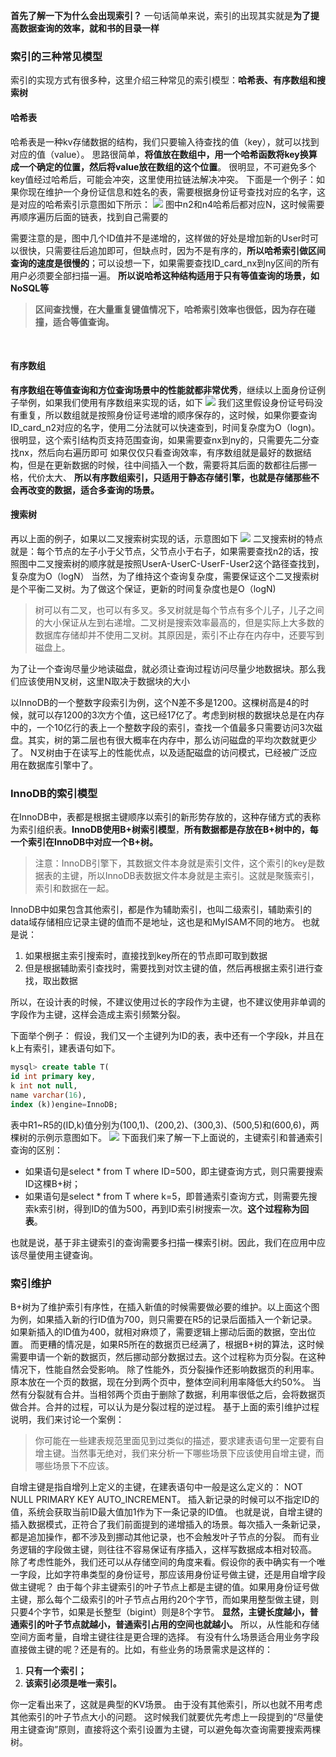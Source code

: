 **首先了解一下为什么会出现索引？**
一句话简单来说，索引的出现其实就是**为了提高数据查询的效率，就和书的目录一样**
​

### 索引的三种常见模型
索引的实现方式有很多种，这里介绍三种常见的索引模型：**哈希表、有序数组和搜索树**
​

#### 哈希表
哈希表是一种kv存储数据的结构，我们只要输入待查找的值（key），就可以找到对应的值（value）。
思路很简单，**将值放在数组中，用一个哈希函数将key换算成一个确定的位置，然后将value放在数组的这个位置**。
很明显，不可避免多个key值经过哈希后，可能会冲突，这里使用拉链法解决冲突。
下面是一个例子：如果你现在维护一个身份证信息和姓名的表，需要根据身份证号查找对应的名字，这是对应的哈希索引示意图如下所示：
![](img/1616059623505-299b43f3-6c53-4d0d-8d65-2b9c140047db.png)
图中n2和n4哈希后都对应N，这时候需要再顺序遍历后面的链表，找到自己需要的


需要注意的是，图中几个ID值并不是递增的，这样做的好处是增加新的User时可以很快，只需要往后追加即可，但缺点时，因为不是有序的，**所以哈希索引做区间查询的速度是很慢的**；可以设想一下，如果需要查找ID_card_nx到ny区间的所有用户必须要全部扫描一遍。
**所以说哈希这种结构适用于只有等值查询的场景，如NoSQL等**
> **区间查找慢，在大量重复键值情况下，哈希索引效率也很低，因为存在碰撞，适合等值查询。**

**​**

#### 有序数组
**有序数组在等值查询和方位查询场景中的性能就都非常优秀**，继续以上面身份证例子举例，如果我们使用有序数组来实现的话，如下
![](img/1616060030551-fc1cda2e-263d-49b4-894f-589b3ce208c8.png)
我们这里假设身份证号码没有重复，所以数组就是按照身份证号递增的顺序保存的，这时候，如果你要查询ID_card_n2对应的名字，使用二分法就可以快速查到，时间复杂度为O（logn)。很明显，这个索引结构页支持范围查询，如果需要查nx到ny的，只需要先二分查找nx，然后向右遍历即可
如果仅仅只看查询效率，有序数组就是最好的数据结构，但是在更新数据的时候，往中间插入一个数，需要将其后面的数都往后挪一格，代价太大、
**所以有序数组索引，只适用于静态存储引擎，也就是存储那些不会再改变的数据，适合多查询的场景。**
**​**

#### 搜索树
再以上面的例子，如果以二叉搜索树实现的话，示意图如下
![](img/1616060857628-124a5893-7514-4f2f-b1a7-d8c5ab8f1cd8.png)
二叉搜索树的特点就是：每个节点的左子小于父节点，父节点小于右子，如果需要查找n2的话，按照图中二叉搜索树的顺序就是按照UserA-UserC-UserF-User2这个路径查找到，复杂度为O（logN）
当然，为了维持这个查询复杂度，需要保证这个二叉搜索树是个平衡二叉树。为了做这个保证，更新的时间复杂度也是O（logN)

> 树可以有二叉，也可以有多叉。多叉树就是每个节点有多个儿子，儿子之间的大小保证从左到右递增。二叉树是搜索效率最高的，但是实际上大多数的数据库存储却并不使用二叉树。其原因是，索引不止存在内存中，还要写到磁盘上。



为了让一个查询尽量少地读磁盘，就必须让查询过程访问尽量少地数据块。那么我们应该使用N叉树，这里N取决于数据块的大小


以InnoDB的一个整数字段索引为例，这个N差不多是1200。这棵树高是4的时候，就可以存1200的3次方个值，这已经17亿了。考虑到树根的数据块总是在内存中的，一个10亿行的表上一个整数字段的索引，查找一个值最多只需要访问3次磁盘。其实，树的第二层也有很大概率在内存中，那么访问磁盘的平均次数就更少了。
N叉树由于在读写上的性能优点，以及适配磁盘的访问模式，已经被广泛应用在数据库引擎中了。


### InnoDB的索引模型
在InnoDB中，表都是根据主键顺序以索引的新形势存放的，这种存储方式的表称为索引组织表。**InnoDB使用B+树索引模型**，**所有数据都是存放在B+树中的，每一个索引在InnoDB中对应一个B+树。**


> 注意：InnoDB引擎下，其数据文件本身就是索引文件，这个索引的key是数据表的主键，所以InnoDB表数据文件本身就是主索引。这就是聚簇索引，索引和数据在一起。

InnoDB中如果包含其他索引，都是作为辅助索引，也叫二级索引，辅助索引的data域存储相应记录主键的值而不是地址，这也是和MyISAM不同的地方。
也就是说：

1. 如果根据主索引搜索时，直接找到key所在的节点即可取到数据
1. 但是根据辅助索引查找时，需要找到对饮主键的值，然后再根据主索引进行查找，取出数据

所以，在设计表的时候，不建议使用过长的字段作为主键，也不建议使用非单调的字段作为主键，这样会造成主索引频繁分裂。


下面举个例子：
假设，我们又一个主键列为ID的表，表中还有一个字段k，并且在k上有索引，建表语句如下。
```sql
mysql> create table T(
id int primary key, 
k int not null, 
name varchar(16),
index (k))engine=InnoDB;
```
表中R1~R5的(ID,k)值分别为(100,1)、(200,2)、(300,3)、(500,5)和(600,6)，两棵树的示例示意图如下。
![](img/1616062017131-2f47b2aa-d499-4f6a-984e-ea8161616c9d.png)
下面我们来了解一下上面说的，主键索引和普通索引查询的区别：

- 如果语句是select * from T where ID=500，即主键查询方式，则只需要搜索ID这棵B+树；
- 如果语句是select * from T where k=5，即普通索引查询方式，则需要先搜索k索引树，得到ID的值为500，再到ID索引树搜索一次。**这个过程称为回表**。

也就是说，基于非主键索引的查询需要多扫描一棵索引树。因此，我们在应用中应该尽量使用主键查询。
​

### 索引维护
B+树为了维护索引有序性，在插入新值的时候需要做必要的维护。以上面这个图为例，如果插入新的行ID值为700，则只需要在R5的记录后面插入一个新记录。如果新插入的ID值为400，就相对麻烦了，需要逻辑上挪动后面的数据，空出位置。
而更糟的情况是，如果R5所在的数据页已经满了，根据B+树的算法，这时候需要申请一个新的数据页，然后挪动部分数据过去。这个过程称为页分裂。在这种情况下，性能自然会受影响。
除了性能外，页分裂操作还影响数据页的利用率。原本放在一个页的数据，现在分到两个页中，整体空间利用率降低大约50%。
当然有分裂就有合并。当相邻两个页由于删除了数据，利用率很低之后，会将数据页做合并。合并的过程，可以认为是分裂过程的逆过程。
基于上面的索引维护过程说明，我们来讨论一个案例：
> 你可能在一些建表规范里面见到过类似的描述，要求建表语句里一定要有自增主键。当然事无绝对，我们来分析一下哪些场景下应该使用自增主键，而哪些场景下不应该。

自增主键是指自增列上定义的主键，在建表语句中一般是这么定义的： NOT NULL PRIMARY KEY AUTO_INCREMENT。
插入新记录的时候可以不指定ID的值，系统会获取当前ID最大值加1作为下一条记录的ID值。
也就是说，自增主键的插入数据模式，正符合了我们前面提到的递增插入的场景。每次插入一条新记录，都是追加操作，都不涉及到挪动其他记录，也不会触发叶子节点的分裂。
而有业务逻辑的字段做主键，则往往不容易保证有序插入，这样写数据成本相对较高。
除了考虑性能外，我们还可以从存储空间的角度来看。假设你的表中确实有一个唯一字段，比如字符串类型的身份证号，那应该用身份证号做主键，还是用自增字段做主键呢？
由于每个非主键索引的叶子节点上都是主键的值。如果用身份证号做主键，那么每个二级索引的叶子节点占用约20个字节，而如果用整型做主键，则只要4个字节，如果是长整型（bigint）则是8个字节。
**显然，主键长度越小，普通索引的叶子节点就越小，普通索引占用的空间也就越小。**
所以，从性能和存储空间方面考量，自增主键往往是更合理的选择。
有没有什么场景适合用业务字段直接做主键的呢？还是有的。比如，有些业务的场景需求是这样的：

1. **只有一个索引；**
1. **该索引必须是唯一索引。**

你一定看出来了，这就是典型的KV场景。
由于没有其他索引，所以也就不用考虑其他索引的叶子节点大小的问题。
这时候我们就要优先考虑上一段提到的“尽量使用主键查询”原则，直接将这个索引设置为主键，可以避免每次查询需要搜索两棵树。





